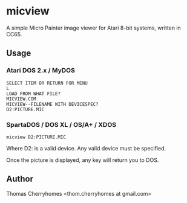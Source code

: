 # micview

A simple Micro Painter image viewer for Atari 8-bit systems, written in CC65.

## Usage

### Atari DOS 2.x / MyDOS

```
SELECT ITEM OR RETURN FOR MENU
L
LOAD FROM WHAT FILE?
MICVIEW.COM
MICVIEW--FILENAME WITH DEVICESPEC?
D2:PICTURE.MIC
```


### SpartaDOS / DOS XL / OS/A+ / XDOS

```
micview D2:PICTURE.MIC
```

Where D2: is a valid device. Any valid device must be specified.

Once the picture is displayed, any key will return you to DOS.

## Author

Thomas Cherryhomes <thom.cherryhomes at gmail.com>

